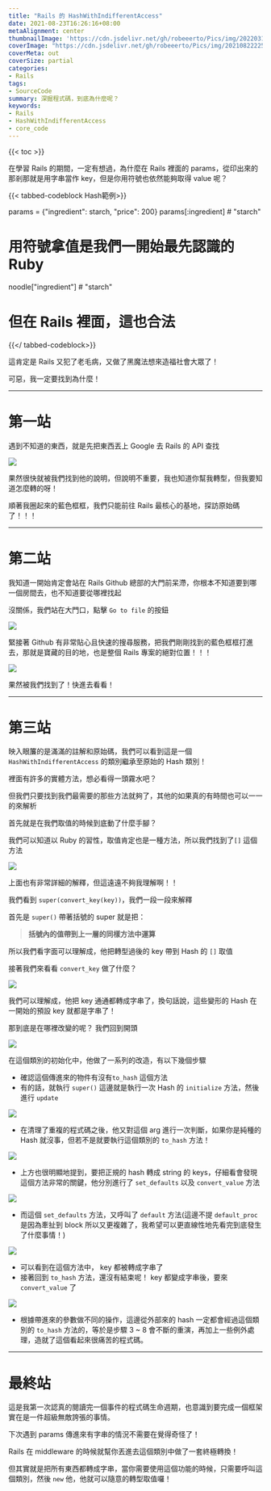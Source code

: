 ```yaml
---
title: "Rails 的 HashWithIndifferentAccess"
date: 2021-08-23T16:26:16+08:00
metaAlignment: center
thumbnailImage: 'https://cdn.jsdelivr.net/gh/robeeerto/Pics/img/202203140233343.png'
coverImage: "https://cdn.jsdelivr.net/gh/robeeerto/Pics/img/202108222257343.jpg" 
coverMeta: out
coverSize: partial
categories:
- Rails
tags:
- SourceCode
summary: 深掘程式碼，到底為什麼呢？
keywords:
- Rails
- HashWithIndifferentAccess
- core_code
---
```


{{< toc >}}

在學習 Rails 的期間，一定有想過，為什麼在 Rails 裡面的 params，從印出來的那剎那就是用字串當作 key，但是你用符號也依然能夠取得 value 呢？

{{< tabbed-codeblock Hash範例>}}
<!-- tab ruby -->
params = {"ingredient": starch, "price": 200}
params[:ingredient] # "starch"
# 用符號拿值是我們一開始最先認識的 Ruby
noodle["ingredient"] # "starch"
# 但在 Rails 裡面，這也合法
<!--endtab -->
{{</ tabbed-codeblock>}}

這肯定是 Rails 又犯了老毛病，又做了黑魔法想來造福社會大眾了！

可惡，我一定要找到為什麼！

---

# 第一站
遇到不知道的東西，就是先把東西丟上 Google 去 Rails 的 API 查找


![](https://cdn.jsdelivr.net/gh/robeeerto/Pics/img/202108231634900.png)


果然很快就被我們找到他的說明，但說明不重要，我也知道你幫我轉型，但我要知道怎麼轉的呀！

順著我圈起來的藍色框框，我們只能前往 Rails 最核心的基地，探訪原始碼了！！！

---

# 第二站

我知道一開始肯定會站在 Rails Github 總部的大門前呆滯，你根本不知道要到哪一個房間去，也不知道要從哪裡找起

沒關係，我們站在大門口，點擊 `Go to file` 的按鈕


![](https://cdn.jsdelivr.net/gh/robeeerto/Pics/img/202108231636889.png)


緊接著 Github 有非常貼心且快速的搜尋服務，把我們剛剛找到的藍色框框打進去，那就是寶藏的目的地，也是整個 Rails 專案的絕對位置！！！


![](https://cdn.jsdelivr.net/gh/robeeerto/Pics/img/202108231636979.png)


果然被我們找到了！快進去看看！

---

# 第三站

映入眼簾的是滿滿的註解和原始碼，我們可以看到這是一個 `HashWithIndifferentAccess` 的類別繼承至原始的 Hash 類別！

裡面有許多的實體方法，想必看得一頭霧水吧？

但我們只要找到我們最需要的那些方法就夠了，其他的如果真的有時間也可以一一的來解析

首先就是在我們取值的時候到底動了什麼手腳？

我們可以知道以 Ruby 的習性，取值肯定也是一種方法，所以我們找到了`[]` 這個方法


![](https://cdn.jsdelivr.net/gh/robeeerto/Pics/img/202108231638655.png)


上面也有非常詳細的解釋，但這遠遠不夠我理解啊！！

我們看到 `super(convert_key(key))`，我們一段一段來解釋

首先是 `super()` 帶著括號的 super 就是把：

> **括號內的值帶到上一層的同樣方法中運算**

所以我們看字面可以理解成，他把轉型過後的 key 帶到 Hash 的 `[]` 取值

接著我們來看看 `convert_key` 做了什麼？


![](https://cdn.jsdelivr.net/gh/robeeerto/Pics/img/202108231639141.png)


我們可以理解成，他把 key 通通都轉成字串了，換句話說，這些變形的 Hash 在一開始的預設 key 就都是字串了！

那到底是在哪裡改變的呢？ 我們回到開頭


![](https://cdn.jsdelivr.net/gh/robeeerto/Pics/img/202108231639673.png)


在這個類別的初始化中，他做了一系列的改造，有以下幾個步驟

* 確認這個傳進來的物件有沒有`to_hash` 這個方法
* 有的話，就執行 `super()` 這邊就是執行一次 Hash 的 `initialize` 方法，然後進行 `update` 


![](https://cdn.jsdelivr.net/gh/robeeerto/Pics/img/202108231640072.png)


* 在清理了重複的程式碼之後，他又對這個 arg 進行一次判斷，如果你是純種的 Hash 就沒事，但若不是就要執行這個類別的 `to_hash` 方法！


![](https://cdn.jsdelivr.net/gh/robeeerto/Pics/img/202108231641623.png)


* 上方也很明顯地提到，要把正規的 hash 轉成 string 的 keys，仔細看會發現這個方法非常的關鍵，他分別進行了 `set_defaults` 以及 `convert_value` 方法


![](https://cdn.jsdelivr.net/gh/robeeerto/Pics/img/202108231642851.png)


* 而這個 `set_defaults` 方法，又呼叫了 `default` 方法(這邊不提 `default_proc` 是因為牽扯到 block 所以又更複雜了，我希望可以更直線性地先看完到底發生了什麼事情！)


![](https://cdn.jsdelivr.net/gh/robeeerto/Pics/img/202108231642347.png)


* 可以看到在這個方法中， key 都被轉成字串了
* 接著回到 `to_hash` 方法，還沒有結束呢！ key 都變成字串後，要來 `convert_value` 了 


![](https://cdn.jsdelivr.net/gh/robeeerto/Pics/img/202108231643782.png)


* 根據帶進來的參數做不同的操作，這邊從外部來的 hash 一定都會經過這個類別的 `to_hash` 方法的，等於是步驟 3 ~ 8 會不斷的重演，再加上一些例外處理，造就了這個看起來很痛苦的程式碼。

---

# 最終站

這是我第一次認真的閱讀完一個事件的程式碼生命週期，也意識到要完成一個框架實在是一件超級無敵誇張的事情。

下次遇到 params 傳進來有字串的情況不需要在覺得奇怪了！ 

Rails 在 middleware 的時候就幫你丟進去這個類別中做了一套終極轉換！

但其實就是把所有東西都轉成字串，當你需要使用這個功能的時候，只需要呼叫這個類別，然後 `new` 他，他就可以隨意的轉型取值囉！

